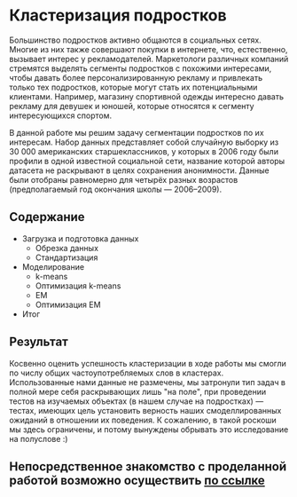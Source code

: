 # Кластеризация подростков

Большинство подростков активно общаются в социальных сетях. Многие из них также совершают покупки в интернете, что,
естественно, вызывает интерес у рекламодателей. Маркетологи различных компаний стремятся выделять сегменты подростков
с похожими интересами, чтобы давать более персонализированную рекламу и привлекать только тех подростков, которые могут
стать их потенциальными клиентами. Например, магазину спортивной одежды интересно давать рекламу для девушек и юношей,
которые относятся к сегменту интересующихся спортом.

В данной работе мы решим задачу сегментации подростков по их интересам. Набор данных представляет собой случайную выборку
из 30 000 американских старшеклассников, у которых в 2006 году были профили в одной известной социальной сети, название
которой авторы датасета не раскрывают в целях сохранения анонимности. Данные были отобраны равномерно для четырёх разных
возрастов (предполагаемый год окончания школы — 2006–2009).

## Содержание

* Загрузка и подготовка данных
  - Обрезка данных
  - Стандартизация
* Моделирование
  - k-means
  - Оптимизация k-means
  - EM
  - Оптимизация EM
* Итог

## Результат 

Косвенно оценить успешность кластеризации в ходе работы мы смогли по числу общих частоупотребляемых слов в кластерах.
Использованные нами данные не размечены, мы затронули тип задач в полной мере себя раскрывающих лишь "на поле", при проведении
тестов на изучаемых объектах (в нашем случае на подростках) — тестах, имеющих цель установить верность наших смоделлированных
ожиданий в отношении их поведения. К сожалению, в такой роскоши мы здесь ограничены, и потому вынуждены обрывать это исследование
на полуслове :)

## Непосредственное знакомство с проделанной работой возможно осуществить [по ссылке](https://github.com/khav-i/ml_works/blob/master/Teenagers's%20clustering/teenagers's_clustering.ipynb)
